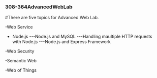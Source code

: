### 308-364AdvancedWebLab

#There are five topics for Advanced Web Lab.

-Web Service

- Node.js
---Node.js and MySQL
---Handling maultiple HTTP requests with Node.js
---Node.js and Express Framework

-Web Security

-Semantic Web

-Web of Things
